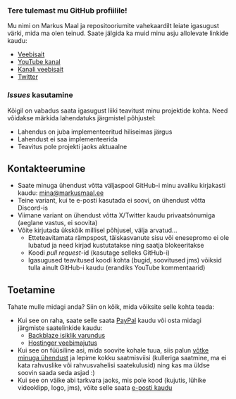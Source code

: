 ### Tere tulemast mu GitHub profiilile!

Mu nimi on Markus Maal ja repositooriumite vahekaardilt leiate igasugust värki, mida ma olen teinud. Saate jälgida ka muid minu asju allolevate linkide kaudu:

* [Veebisait](https://markusmaal.ee)
* [YouTube kanal](https://www.youtube.com/@MarkusTegelane)
* [Kanali veebisait](https://markustegelane.eu)
* [Twitter](https://www.twitter.com/@MarkusTegelane)

### _Issues_ kasutamine

Kõigil on vabadus saata igasugust liiki teavitust minu projektide kohta. Need võidakse märkida lahendatuks järgmistel põhjustel:
* Lahendus on juba implementeeritud hiliseimas järgus
* Lahendust ei saa implementeerida
* Teavitus pole projekti jaoks aktuaalne

## Kontakteerumine

* Saate minuga ühendust võtta väljaspool GitHub-i minu avaliku kirjakasti kaudu: [mina@markusmaal.ee](mailto:mina@markusmaal.ee)
* Teine variant, kui te e-posti kasutada ei soovi, on ühendust võtta Discord-is
* Viimane variant on ühendust võtta X/Twitter kaudu privaatsõnumiga (aeglane vastus, ei soovita)
* Võite kirjutada ükskõik millisel põhjusel, välja arvatud...
  * Etteteavitamata rämpspost, täiskasvanute sisu või enesepromo ei ole lubatud ja need kirjad kustutatakse ning saatja blokeeritakse
  * Koodi _pull request_-id (kasutage selleks GitHub-i)
  * Igasugused teavitused koodi kohta (bugid, soovitused jms) võiksid tulla ainult GitHub-i kaudu (erandiks YouTube kommentaarid)

## Toetamine
Tahate mulle midagi anda? Siin on kõik, mida võiksite selle kohta teada:
* Kui see on raha, saate selle saata [PayPal](https://paypal.me/mmaal2001) kaudu või osta midagi järgmiste saatelinkide kaudu:
  * [Backblaze isiklik varundus](https://secure.backblaze.com/r/03gglc)
  * [Hostinger veebimajutus](https://hostinger.ee?REFERRALCODE=1MARKUS68)
* Kui see on füüsiline asi, mida soovite kohale tuua, siis palun [võtke minuga ühendust](mailto:mina@markusmaal.ee) ja lepime kokku saatmisviisi (kulleriga saatmine, ma ei kata rahvuslike või rahvusvahelisi saatekulusid) ning kas ma üldse soovin saada seda asjad :)
* Kui see on väike abi tarkvara jaoks, mis pole kood (kujutis, lühike videoklipp, logo, jms), võite selle saata [e-posti kaudu](mailto:mina@markusmaal.ee)
